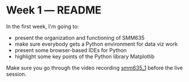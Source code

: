 # Week 1 ― README

In the first week, I'm going to:

- present the organization and functioning of SMM635
- make sure everybody gets a Python environment for data viz work
- present some browser-based IDEs for Python
- highlight some key points of the Python library Matplotlib

Make sure you go through the video recording [smm635_1](https://web.microsoftstream.com/video/9299dd8c-2e91-4a2c-8a02-b36a55bd70d1) before the live session.
